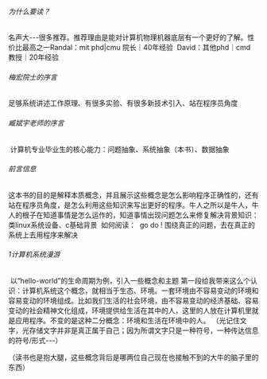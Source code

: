 ###### 为什么要读？

​		名声大---很多推荐。推荐理由是能对计算机物理机器底层有一个更好的了解。性价比最高之一
​		Randal：mit phd|cmu 院长｜40年经验
​		David：其他phd｜cmd 教授｜20年经验

###### 梅宏院士的序言		

​		足够系统讲述工作原理、有很多实验、有很多新技术引入、站在程序员角度

###### 臧斌宇老师的序言

​		计算机专业毕业生的核心能力：问题抽象、系统抽象（本书）、数据抽象

###### 前言信息

​		这本书的目的是解释本质概念，并且展示这些概念是怎么影响程序正确性的，还有站在程序员角度，是怎么利用这些知识来写出更好的程序。
​		牛人之所以是牛人，牛人的根子在知道事情是怎么运作的，知道事情出现问题怎么来修复解决
​		背景知识：类linux系统设备、c基础背景
​		如何阅读：
​				go do ! 围绕真正的问题，去在真正的系统上去用程序来解决



###### 1计算机系统漫游

​		以“hello-world”的生命周期为例，引入一些概念和主题
​		第一段给我带来这么个认识：计算机系统这个概念，就相当于生态、环境。一套环境由不容易变动的环境和容易变动的环境组成。比如我们生活的社会环境，由不容易变动的经济基础、容易变动的社会精神文化组成，环境提供给生活在其中的人，这里的人放在计算机里就是应用程序。不变的是这种二分概念：环境和生活在环境中的人。
（光记住文字，光存储文字并非是真正属于自己；因为所谓文字只是一种符号，一种传达信息的符号/形式---）

（读书也是抱大腿，这些概念背后是哪两位自己现在也接触不到的大牛的脑子里的东西）